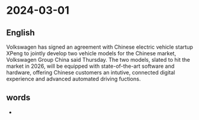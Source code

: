 # 2024-03-01

## English
Volkswagen has signed an agreement with
Chinese electric vehicle startup XPeng to 
jointly develop two vehicle models for the
Chinese market, Volkswagen Group China
said Thursday. The two models, slated to
hit the market in 2026, will be equipped
with state-of-the-art software and
hardware, offering Chinese customers an
intutive, connected digital experience and 
advanced automated driving fuctions.

## words
* 
